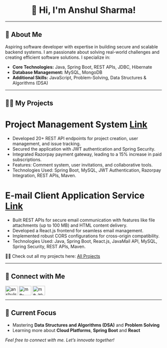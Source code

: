 <h1 align="center">👋 Hi, I'm Anshul Sharma!</h1>

---

## 🚀 About Me
  
Aspiring software developer with expertise in building secure and scalable backend systems. I am passionate about solving real-world challenges and creating efficient software solutions. 
I specialize in:
- **Core Technologies:** Java, Spring Boot, REST APIs, JDBC, Hibernate
- **Database Management:** MySQL, MongoDB
- **Additional Skills:** JavaScript, Problem-Solving, Data Structures & Algorithms (DSA)

--- 

## 👨‍💻 My Projects
# Project Management System [Link](https://github.com/me-anshulsharma/ProjectManagementSystem)
- Developed 20+ REST API endpoints for project creation, user management, and issue tracking.
- Secured the application with JWT authentication and Spring Security.
- Integrated Razorpay payment gateway, leading to a 15% increase in paid subscriptions.
- Features: Comment system, user invitations, and collaborative tools.
- Technologies Used: Spring Boot, MySQL, JWT Authentication, Razorpay Integration, REST APIs, Maven.

# E-mail Client Application Service [Link](https://github.com/me-anshulsharma/EmailApplicationProject)
- Built REST APIs for secure email communication with features like file attachments (up to 100 MB) and HTML content delivery.
- Developed a React.js frontend for seamless email management.
- Implemented robust CORS configurations for cross-origin compatibility.
- Technologies Used: Java, Spring Boot, React.js, JavaMail API, MySQL, Spring Security, REST APIs, Maven.

👨‍💻 Check out all my projects here: [All Projects](https://github.com/me-anshulsharma)

---

## 🔗 Connect with Me

<p align="left">
<a href="https://www.linkedin.com/in/anshulsharma2001" target="blank"><img align="center" src="https://raw.githubusercontent.com/rahuldkjain/github-profile-readme-generator/master/src/images/icons/Social/linked-in-alt.svg" alt="anshulsharma2001" height="30" width="40"/></a>
<a href="https://leetcode.com/u/me-anshulsharma/" target="blank"><img align="center" src="https://raw.githubusercontent.com/rahuldkjain/github-profile-readme-generator/master/src/images/icons/Social/leet-code.svg" alt="me-anshulsharma" height="30" width="40" /></a>
<a href="https://www.geeksforgeeks.org/user/me_anshulsharma/" target="blank"><img align="center" src="https://raw.githubusercontent.com/rahuldkjain/github-profile-readme-generator/master/src/images/icons/Social/geeks-for-geeks.svg" alt="me_anshulsharma" height="30" width="40" /></a>    
</p>  


---


## 🌱 Current Focus
- Mastering **Data Structures and Algorithms (DSA)** and **Problem Solving**
- Learning more about **Cloud Platforms**, **Spring Boot** and **React**


<i>Feel free to connect with me. Let’s innovate together!</i>
